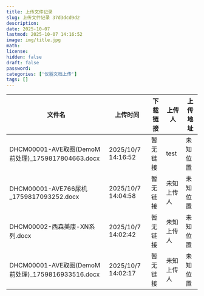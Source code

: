 ```yaml
---
title: 上传文件记录
slug: 上传文件记录 37d3dcd9d2
description:
date: 2025-10-07
lastmod: 2025-10-07 14:16:52
image: img/title.jpg
math:
license:
hidden: false
draft: false
password:
categories: ['仪器文档上传']
tags: []
---
```

| 文件名 | 上传时间 | 下载链接 | 上传人 | 上传地址 |
|--------|----------|----------|--------|----------|
| DHCM00001-AVE取图(DemoM前处理)_1759817804663.docx | 2025/10/7 14:16:52 | 暂无链接 | test | 未知位置 |
|  DHCM00001-AVE766尿机_1759817093252.docx  |  2025/10/7 14:04:58  |  暂无链接  | 未知上传人 | 未知位置 |
|  DHCM00002-西森美康-XN系列.docx  |  2025/10/7 14:02:42  |  暂无链接  | 未知上传人 | 未知位置 |
|  DHCM00001-AVE取图(DemoM前处理)_1759816933516.docx  |  2025/10/7 14:02:17  |  暂无链接  | 未知上传人 | 未知位置 |
